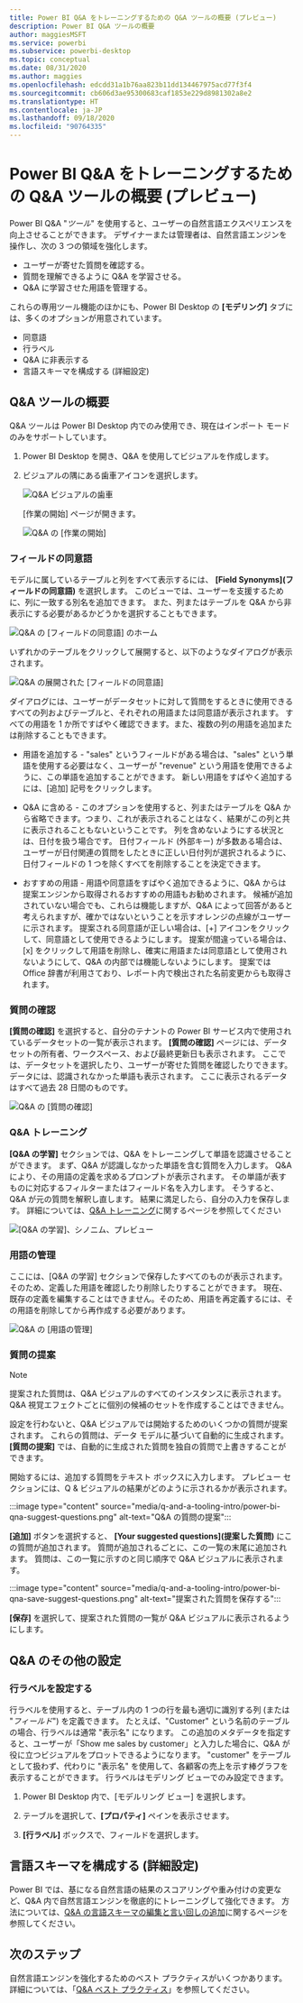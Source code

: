 ```yaml
---
title: Power BI Q&A をトレーニングするための Q&A ツールの概要 (プレビュー)
description: Power BI Q&A ツールの概要
author: maggiesMSFT
ms.service: powerbi
ms.subservice: powerbi-desktop
ms.topic: conceptual
ms.date: 08/31/2020
ms.author: maggies
ms.openlocfilehash: edcdd31a1b76aa823b11dd134467975acd77f3f4
ms.sourcegitcommit: cb606d3ae95300683caf1853e229d8981302a8e2
ms.translationtype: HT
ms.contentlocale: ja-JP
ms.lasthandoff: 09/18/2020
ms.locfileid: "90764335"
---
```

# <a name="intro-to-qa-tooling-to-train-power-bi-qa-preview"></a>Power BI Q&A をトレーニングするための Q&A ツールの概要 (プレビュー)

Power BI Q&A "*ツール*" を使用すると、ユーザーの自然言語エクスペリエンスを向上させることができます。 デザイナーまたは管理者は、自然言語エンジンを操作し、次の 3 つの領域を強化します。 

- ユーザーが寄せた質問を確認する。
- 質問を理解できるように Q&A を学習させる。
- Q&A に学習させた用語を管理する。

これらの専用ツール機能のほかにも、Power BI Desktop の **[モデリング]** タブには、多くのオプションが用意されています。  

- 同意語
- 行ラベル
- Q&A に非表示する
- 言語スキーマを構成する (詳細設定)

## <a name="get-started-with-qa-tooling"></a>Q&A ツールの概要

Q&A ツールは Power BI Desktop 内でのみ使用でき、現在はインポート モードのみをサポートしています。

1. Power BI Desktop を開き、Q&A を使用してビジュアルを作成します。 
2. ビジュアルの隅にある歯車アイコンを選択します。 

    ![Q&A ビジュアルの歯車](media/q-and-a-tooling-intro/qna-visual-gear.png)

    [作業の開始] ページが開きます。  

    ![Q&A の [作業の開始]](media/q-and-a-tooling-intro/qna-tooling-dialog.png)

### <a name="field-synonyms"></a>フィールドの同意語

モデルに属しているテーブルと列をすべて表示するには、 **[Field Synonyms]\(フィールドの同意語\)** を選択します。 このビューでは、ユーザーを支援するために、列に一致する別名を追加できます。 また、列またはテーブルを Q&A から非表示にする必要があるかどうかを選択することもできます。

![Q&A の [フィールドの同意語] のホーム](media/q-and-a-tooling-intro/qna-tooling-field-synonyms-home.png)

いずれかのテーブルをクリックして展開すると、以下のようなダイアログが表示されます。

![Q&A の展開された [フィールドの同意語]](media/q-and-a-tooling-intro/qna-tooling-field-synonyms-expanded.png)

ダイアログには、ユーザーがデータセットに対して質問をするときに使用できるすべての列およびテーブルと、それぞれの用語または同意語が表示されます。 すべての用語を 1 か所ですばやく確認できます。また、複数の列の用語を追加または削除することもできます。 

- 用語を追加する - "sales" というフィールドがある場合は、"sales" という単語を使用する必要はなく、ユーザーが "revenue" という用語を使用できるように、この単語を追加することができます。 新しい用語をすばやく追加するには、[追加] 記号をクリックします。

- Q&A に含める - このオプションを使用すると、列またはテーブルを Q&A から省略できます。つまり、これが表示されることはなく、結果がこの列と共に表示されることもないということです。 列を含めないようにする状況とは、日付を扱う場合です。 日付フィールド (外部キー) が多数ある場合は、ユーザーが日付関連の質問をしたときに正しい日付列が選択されるように、日付フィールドの 1 つを除くすべてを削除することを決定できます。

- おすすめの用語 - 用語や同意語をすばやく追加できるように、Q&A からは提案エンジンから取得されるおすすめの用語もお勧めされます。 候補が追加されていない場合でも、これらは機能しますが、Q&A によって回答があると考えられますが、確かではないということを示すオレンジの点線がユーザーに示されます。 提案される同意語が正しい場合は、[+] アイコンをクリックして、同意語として使用できるようにします。 提案が間違っている場合は、[x] をクリックして用語を削除し、確実に用語または同意語として使用されないようにして、Q&A の内部では機能しないようにします。 提案では Office 辞書が利用さており、レポート内で検出された名前変更からも取得されます。

### <a name="review-questions"></a>質問の確認

**[質問の確認]** を選択すると、自分のテナントの Power BI サービス内で使用されているデータセットの一覧が表示されます。 **[質問の確認]** ページには、データセットの所有者、ワークスペース、および最終更新日も表示されます。 ここでは、データセットを選択したり、ユーザーが寄せた質問を確認したりできます。 データには、認識されなかった単語も表示されます。 ここに表示されるデータはすべて過去 28 日間のものです。

![Q&A の [質問の確認]](media/q-and-a-tooling-intro/qna-tooling-review-questions.png)

### <a name="teach-qa"></a>Q&A トレーニング

**[Q&A の学習]** セクションでは、Q&A をトレーニングして単語を認識させることができます。 まず、Q&A が認識しなかった単語を含む質問を入力します。 Q&A により、その用語の定義を求めるプロンプトが表示されます。 その単語が表すものに対応するフィルターまたはフィールド名を入力します。 そうすると、Q&A が元の質問を解釈し直します。 結果に満足したら、自分の入力を保存します。 詳細については、[Q&A トレーニング](q-and-a-tooling-teach-q-and-a.md)に関するページを参照してください

![[Q&A の学習]、シノニム、プレビュー](media/q-and-a-tooling-intro/qna-tooling-teach-fixpreview.png)

### <a name="manage-terms"></a>用語の管理

ここには、[Q&A の学習] セクションで保存したすべてのものが表示されます。そのため、定義した用語を確認したり削除したりすることができます。 現在、既存の定義を編集することはできません。そのため、用語を再定義するには、その用語を削除してから再作成する必要があります。

![Q&A の [用語の管理]](media/q-and-a-tooling-intro/qna-manage-terms.png)

### <a name="suggest-questions"></a>質問の提案

> [!NOTE]
> 提案された質問は、Q&A ビジュアルのすべてのインスタンスに表示されます。 Q&A 視覚エフェクトごとに個別の候補のセットを作成することはできません。
> 
> 

設定を行わないと、Q&A ビジュアルでは開始するためのいくつかの質問が提案されます。 これらの質問は、データ モデルに基づいて自動的に生成されます。 **[質問の提案]** では、自動的に生成された質問を独自の質問で上書きすることができます。

開始するには、追加する質問をテキスト ボックスに入力します。 プレビュー セクションには、Q & ビジュアルの結果がどのように示されるかが表示されます。 

:::image type="content" source="media/q-and-a-tooling-intro/power-bi-qna-suggest-questions.png" alt-text="Q&A の質問の提案":::
 
**[追加]** ボタンを選択すると、 **[Your suggested questions]\(提案した質問\)** にこの質問が追加されます。 質問が追加されるごとに、この一覧の末尾に追加されます。 質問は、この一覧に示すのと同じ順序で Q&A ビジュアルに表示されます。 

:::image type="content" source="media/q-and-a-tooling-intro/power-bi-qna-save-suggest-questions.png" alt-text="提案された質問を保存する":::
 
**[保存]** を選択して、提案された質問の一覧が Q&A ビジュアルに表示されるようにします。 

## <a name="other-qa-settings"></a>Q&A のその他の設定

### <a name="set-a-row-label"></a>行ラベルを設定する

行ラベルを使用すると、テーブル内の 1 つの行を最も適切に識別する列 (または "*フィールド*") を定義できます。 たとえば、"Customer" という名前のテーブルの場合、行ラベルは通常 "表示名" になります。 この追加のメタデータを指定すると、ユーザーが「Show me sales by customer」と入力した場合に、Q&A が役に立つビジュアルをプロットできるようになります。 "customer" をテーブルとして扱わず、代わりに "表示名" を使用して、各顧客の売上を示す棒グラフを表示することができます。 行ラベルはモデリング ビューでのみ設定できます。 

1. Power BI Desktop 内で、[モデルリング ビュー] を選択します。

2. テーブルを選択して、**[プロパティ]** ペインを表示させます。

3. **[行ラベル]** ボックスで、フィールドを選択します。

## <a name="configure-the-linguistic-schema-advanced"></a>言語スキーマを構成する (詳細設定)

Power BI では、基になる自然言語の結果のスコアリングや重み付けの変更など、Q&A 内で自然言語エンジンを徹底的にトレーニングして強化できます。 方法については、[Q&A の言語スキーマの編集と言い回しの追加](q-and-a-tooling-advanced.md)に関するページを参照してください。

## <a name="next-steps"></a>次のステップ

自然言語エンジンを強化するためのベスト プラクティスがいくつかあります。 詳細については、「[Q&A ベスト プラクティス](q-and-a-best-practices.md)」を参照してください。
